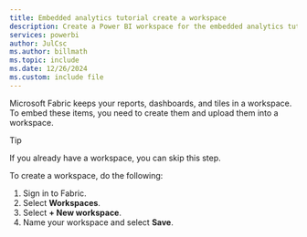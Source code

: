 ```yaml
---
title: Embedded analytics tutorial create a workspace
description: Create a Power BI workspace for the embedded analytics tutorials.
services: powerbi
author: JulCsc
ms.author: billmath
ms.topic: include
ms.date: 12/26/2024
ms.custom: include file
---
```


Microsoft Fabric keeps your reports, dashboards, and tiles in a workspace. To embed these items, you need to create them and upload them into a workspace.

>[!TIP]
>If you already have a workspace, you can skip this step.

To create a workspace, do the following:

1. Sign in to Fabric.
1. Select **Workspaces**.
1. Select **+ New workspace**.
1. Name your workspace and select **Save**.
